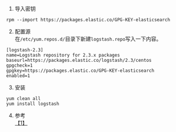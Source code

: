 1. 导入密钥
```
rpm --import https://packages.elastic.co/GPG-KEY-elasticsearch
```

2. 配置源  
在`/etc/yum.repos.d/`目录下新建`logstash.repo`写入一下内容。
```
[logstash-2.3]
name=Logstash repository for 2.3.x packages
baseurl=https://packages.elastic.co/logstash/2.3/centos
gpgcheck=1
gpgkey=https://packages.elastic.co/GPG-KEY-elasticsearch
enabled=1
```

3. 安装  
```
yum clean all
yum install logstash
```

4. 参考  
[【1】](https://www.elastic.co/guide/en/logstash/current/installing-logstash.html#package-repositories)
